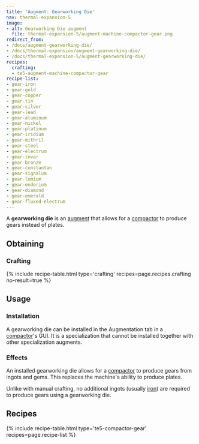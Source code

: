 ```yaml
---
title: 'Augment: Gearworking Die'
nav: thermal-expansion-5
image:
- alt: Gearworking Die augment
  file: thermal-expansion-5/augment-machine-compactor-gear.png
redirect_from:
- /docs/augment-gearworking-die/
- /docs/thermal-expansion/augment-gearworking-die/
- /docs/thermal-expansion-5/augment-gearworking-die/
recipes:
  crafting:
  - te5-augment-machine-compactor-gear
recipe-list:
- gear-iron
- gear-gold
- gear-copper
- gear-tin
- gear-silver
- gear-lead
- gear-aluminum
- gear-nickel
- gear-platinum
- gear-iridium
- gear-mithril
- gear-steel
- gear-electrum
- gear-invar
- gear-bronze
- gear-constantan
- gear-signalum
- gear-lumium
- gear-enderium
- gear-diamond
- gear-emerald
- gear-fluxed-electrum
---
```


A **gearworking die** is an [augment](/docs/1.12/thermal-expansion-5/augments/) that
allows for a [compactor](/docs/1.12/thermal-expansion-5/compactor/) to produce gears
instead of plates.


Obtaining
---------

### Crafting
{% include recipe-table.html type='crafting' recipes=page.recipes.crafting no-result=true %}


Usage
-----

### Installation
A gearworking die can be installed in the Augmentation tab in a
[compactor](/docs/1.12/thermal-expansion-5/compactor/)'s GUI. It is a specialization that cannot be
installed together with other specialization augments.

### Effects
An installed gearworking die allows for a
[compactor](/docs/1.12/thermal-expansion-5/compactor/) to produce gears from ingots and
gems. This replaces the machine's ability to produce plates.

Unlike with manual crafting, no additional ingots (usually
[iron](https://minecraft.gamepedia.com/Iron_Ingot)) are required to produce
gears using a gearworking die.


Recipes
-------

{% include recipe-table.html type='te5-compactor-gear' recipes=page.recipe-list %}
